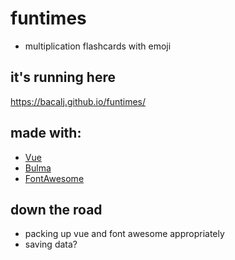 # funtimes

- multiplication flashcards with emoji

## it's running here
https://bacalj.github.io/funtimes/


## made with: 
- [Vue](https://vuejs.org/)
- [Bulma](https://bulma.io/)
- [FontAwesome](http://fontawesome.io/)

## down the road
- packing up vue and font awesome appropriately
- saving data?